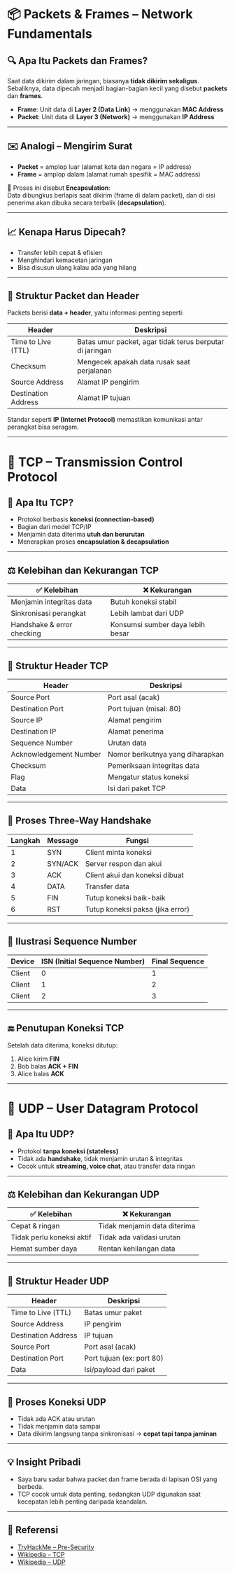# 📦 Packets & Frames – Network Fundamentals

## 🔍 Apa Itu Packets dan Frames?
Saat data dikirim dalam jaringan, biasanya **tidak dikirim sekaligus**. Sebaliknya, data dipecah menjadi bagian-bagian kecil yang disebut **packets** dan **frames**.

- **Frame**: Unit data di **Layer 2 (Data Link)** → menggunakan **MAC Address**
- **Packet**: Unit data di **Layer 3 (Network)** → menggunakan **IP Address**

---

## ✉️ Analogi – Mengirim Surat
- **Packet** = amplop luar (alamat kota dan negara = IP address)
- **Frame** = amplop dalam (alamat rumah spesifik = MAC address)

📌 Proses ini disebut **Encapsulation**:  
Data dibungkus berlapis saat dikirim (frame di dalam packet), dan di sisi penerima akan dibuka secara terbalik (**decapsulation**).

---

## 📈 Kenapa Harus Dipecah?
- Transfer lebih cepat & efisien
- Menghindari kemacetan jaringan
- Bisa disusun ulang kalau ada yang hilang

---

## 🧱 Struktur Packet dan Header
Packets berisi **data + header**, yaitu informasi penting seperti:

| Header | Deskripsi |
|--------|-----------|
| Time to Live (TTL) | Batas umur packet, agar tidak terus berputar di jaringan |
| Checksum | Mengecek apakah data rusak saat perjalanan |
| Source Address | Alamat IP pengirim |
| Destination Address | Alamat IP tujuan |

Standar seperti **IP (Internet Protocol)** memastikan komunikasi antar perangkat bisa seragam.

---

# 🔄 TCP – Transmission Control Protocol

## 🧭 Apa Itu TCP?
- Protokol berbasis **koneksi (connection-based)**
- Bagian dari model TCP/IP
- Menjamin data diterima **utuh dan berurutan**
- Menerapkan proses **encapsulation & decapsulation**

---

## ⚖️ Kelebihan dan Kekurangan TCP

| ✅ Kelebihan | ❌ Kekurangan |
|-------------|---------------|
| Menjamin integritas data | Butuh koneksi stabil |
| Sinkronisasi perangkat | Lebih lambat dari UDP |
| Handshake & error checking | Konsumsi sumber daya lebih besar |

---

## 🧱 Struktur Header TCP

| Header | Deskripsi |
|--------|-----------|
| Source Port | Port asal (acak) |
| Destination Port | Port tujuan (misal: 80) |
| Source IP | Alamat pengirim |
| Destination IP | Alamat penerima |
| Sequence Number | Urutan data |
| Acknowledgement Number | Nomor berikutnya yang diharapkan |
| Checksum | Pemeriksaan integritas data |
| Flag | Mengatur status koneksi |
| Data | Isi dari paket TCP |

---

## 🤝 Proses Three-Way Handshake

| Langkah | Message | Fungsi |
|--------|---------|--------|
| 1 | SYN | Client minta koneksi |
| 2 | SYN/ACK | Server respon dan akui |
| 3 | ACK | Client akui dan koneksi dibuat |
| 4 | DATA | Transfer data |
| 5 | FIN | Tutup koneksi baik-baik |
| 6 | RST | Tutup koneksi paksa (jika error) |

---

## 🔢 Ilustrasi Sequence Number

| Device | ISN (Initial Sequence Number) | Final Sequence |
|--------|-------------------------------|----------------|
| Client | 0                             | 1              |
| Client | 1                             | 2              |
| Client | 2                             | 3              |

---

## 🔚 Penutupan Koneksi TCP
Setelah data diterima, koneksi ditutup:

1. Alice kirim **FIN**  
2. Bob balas **ACK + FIN**  
3. Alice balas **ACK**

---

# 🚀 UDP – User Datagram Protocol

## 🧭 Apa Itu UDP?
- Protokol **tanpa koneksi (stateless)**  
- Tidak ada **handshake**, tidak menjamin urutan & integritas  
- Cocok untuk **streaming, voice chat**, atau transfer data ringan

---

## ⚖️ Kelebihan dan Kekurangan UDP

| ✅ Kelebihan | ❌ Kekurangan |
|-------------|---------------|
| Cepat & ringan | Tidak menjamin data diterima |
| Tidak perlu koneksi aktif | Tidak ada validasi urutan |
| Hemat sumber daya | Rentan kehilangan data |

---

## 🧱 Struktur Header UDP

| Header | Deskripsi |
|--------|-----------|
| Time to Live (TTL) | Batas umur paket |
| Source Address | IP pengirim |
| Destination Address | IP tujuan |
| Source Port | Port asal (acak) |
| Destination Port | Port tujuan (ex: port 80) |
| Data | Isi/payload dari paket |

---

## 🔄 Proses Koneksi UDP
- Tidak ada ACK atau urutan
- Tidak menjamin data sampai
- Data dikirim langsung tanpa sinkronisasi → **cepat tapi tanpa jaminan**

---

## 💡 Insight Pribadi
- Saya baru sadar bahwa packet dan frame berada di lapisan OSI yang berbeda.
- TCP cocok untuk data penting, sedangkan UDP digunakan saat kecepatan lebih penting daripada keandalan.

---

## 🔗 Referensi
- [TryHackMe – Pre-Security](https://tryhackme.com/module/presecurity)
- [Wikipedia – TCP](https://en.wikipedia.org/wiki/Transmission_Control_Protocol)
- [Wikipedia – UDP](https://en.wikipedia.org/wiki/User_Datagram_Protocol)
